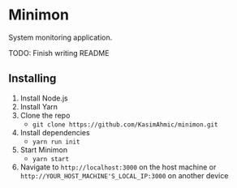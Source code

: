 # Minimon

System monitoring application.

TODO: Finish writing README

## Installing

1. Install Node.js
2. Install Yarn
3. Clone the repo
   - `git clone https://github.com/KasimAhmic/minimon.git`
4. Install dependencies
   - `yarn run init`
5. Start Minimon
   - `yarn start`
6. Navigate to `http://localhost:3000` on the host machine or `http://YOUR_HOST_MACHINE'S_LOCAL_IP:3000` on another device
